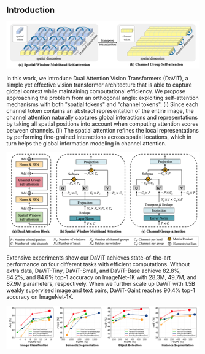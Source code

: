 ## Introduction

![teaser](figures/teaser.png)

In this work, we introduce Dual Attention Vision Transformers (DaViT), a simple yet effective vision transformer architecture that is able to capture global context while maintaining computational efficiency.
We propose approaching the problem from an orthogonal angle: exploiting self-attention mechanisms with both "spatial tokens" and "channel tokens".
(i) Since each channel token contains an abstract representation of the entire image, the channel attention naturally captures global interactions and representations by taking all spatial positions into account when computing attention scores between channels.
(ii) The spatial attention refines the local representations by performing fine-grained interactions across spatial locations, which in turn helps the global information modeling in channel attention.

![architecture](figures/architecture.png)

Extensive experiments show our DaViT achieves state-of-the-art performance on four different tasks with efficient computations.
Without extra data, DaViT-Tiny, DaViT-Small, and DaViT-Base achieve 82.8%, 84.2%, and 84.6% top-1 accuracy on ImageNet-1K with 28.3M, 49.7M, and 87.9M parameters, respectively.
When we further scale up DaViT with 1.5B weakly supervised image and text pairs, DaViT-Gaint reaches 90.4% top-1 accuracy on ImageNet-1K.

![acc](figures/acc.png)
